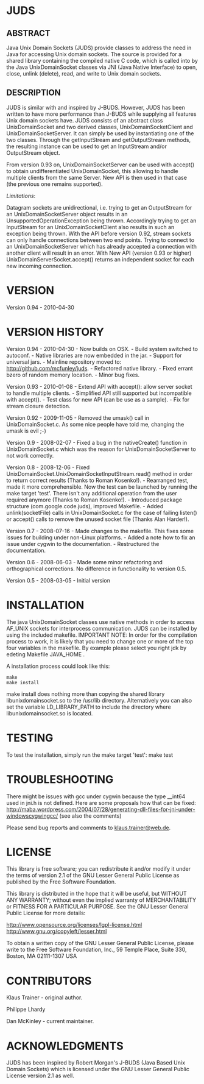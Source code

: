 JUDS
====


ABSTRACT
--------

Java Unix Domain Sockets (JUDS) provide classes to address the need in Java
for accessing Unix domain sockets. The source is provided for a shared library
containing the compiled native C code, which is called into by the Java
UnixDomainSocket classes via JNI (Java Native Interface) to open, close, unlink
(delete), read, and write to Unix domain sockets.


DESCRIPTION
-----------

JUDS is similar with and inspired by J-BUDS. However, JUDS has been written to
have more performance than J-BUDS while supplying all features Unix domain
sockets have.
JUDS consists of an abstract class UnixDomainSocket and two derived classes,
UnixDomainSocketClient and UnixDomainSocketServer. It can simply be used by
instantiating one of the two classes. Through the getInputStream and
getOutputStream methods, the resulting instance can be used to get an
InputStream and/or OutputStream object.

From version 0.93 on, UnixDomainSocketServer can be used with accept() to
obtain undifferentiated UnixDomainSocket, this allowing to handle multiple
clients from the same Server. New API is then used in that case (the previous
one remains supported).

*Limitations*:

Datagram sockets are unidirectional, i.e. trying to get an OutputStream for an
UnixDomainSocketServer object results in an UnsupportedOperationException being
thrown. Accordingly trying to get an InputStream for an UnixDomainSocketClient
also results in such an exception being thrown.
With the API before version 0.92, stream sockets can only handle connections
between two end points. Trying to connect to an UnixDomainSocketServer which
has already accepted a connection with another client will result in an error.
With New API (version 0.93 or higher) UnixDomainServerSocket.accept() returns
an independent socket for each new incoming connection.

VERSION
=======

Version 0.94 - 2010-04-30


VERSION HISTORY
===============

Version 0.94 - 2010-04-30
    - Now builds on OSX.
    - Build system switched to autoconf.
    - Native libraries are now embedded in the jar. 
    - Support for universal jars.
    - Mainline repository moved to: http://github.com/mcfunley/juds.
    - Refactored native library.
    - Fixed errant bzero of random memory location.
    - Minor bug fixes.

Version 0.93 - 2010-01-08
    - Extend API with accept(): allow server socket to handle multiple clients.
    - Simplified API still supported but incompatible with accept().
    - Test class for new API (can be use as a sample).
    - Fix for stream closure detection.

Version 0.92 - 2009-11-05
    - Removed the umask() call in UnixDomainSocket.c. As some nice people have
      told me, changing the umask is evil ;-)

Version 0.9 - 2008-02-07
    - Fixed a bug in the nativeCreate() function in UnixDomainSocket.c which
      was the reason for UnixDomainSocketServer to not work correctly.

Version 0.8 - 2008-12-06
    - Fixed UnixDomainSocket.UnixDomainSocketInputStream.read() method in order
      to return correct results (Thanks to Roman Kosenko!).
    - Rearranged test, made it more comprehensible. Now the test can be
      launched by running the make target 'test'. There isn't any additional
      operation from the user required anymore (Thanks to Roman Kosenko!).
    - Introduced package structure (com.google.code.juds), improved Makefile.
    - Added unlink(socketFile) calls in UnixDomainSocket.c for the case of
      failing listen() or accept() calls to remove the unused socket file
      (Thanks Alan Harder!).

Version 0.7 - 2008-07-16
    - Made changes to the makefile. This fixes some issues for building under
      non-Linux platforms.
    - Added a note how to fix an issue under cygwin to the documentation.
    - Restructured the documentation.

Version 0.6 - 2008-06-03
    - Made some minor refactoring and orthographical corrections.
      No difference in functionality to version 0.5.

Version 0.5 - 2008-03-05
    - Initial version


INSTALLATION
============

The java UnixDomainSocket classes use native methods in order to access AF_UNIX
sockets for interprocess communication. JUDS can be installed by using the
included makefile.
IMPORTANT NOTE:  In order for the compilation process to work, it is likely
that you need to change one or more of the top four variables in the makefile.
By example please select you right jdk by edeting Makefile JAVA_HOME .

A installation process could look like this:

	make
	make install

make install does nothing more than copying the shared library
libunixdomainsocket.so to the /usr/lib directory. Alternatively you can also
set the variable LD_LIBRARY_PATH to include the directory where
libunixdomainsocket.so is located.


TESTING
=======

To test the installation, simply run the make target 'test':
	make test


TROUBLESHOOTING
===============

There might be issues with gcc under cygwin because the type __int64 used in
jni.h is not defined. Here are some proposals how that can be fixed:
http://maba.wordpress.com/2004/07/28/generating-dll-files-for-jni-under-windowscygwingcc/
(see also the comments)

Please send bug reports and comments to klaus.trainer@web.de.


LICENSE
=======

This library is free software; you can redistribute it and/or modify it under
the terms of version 2.1 of the GNU Lesser General Public License as published
by the Free Software Foundation.

This library is distributed in the hope that it will be useful,
but WITHOUT ANY WARRANTY; without even the implied warranty of
MERCHANTABILITY or FITNESS FOR A PARTICULAR PURPOSE.
See the GNU Lesser General Public License for more details:

http://www.opensource.org/licenses/lgpl-license.html
http://www.gnu.org/copyleft/lesser.html

To obtain a written copy of the GNU Lesser General Public License,
please write to the Free Software Foundation, Inc., 59 Temple Place, 
Suite 330, Boston, MA  02111-1307 USA


CONTRIBUTORS
============
Klaus Trainer - original author.

Philippe Lhardy

Dan McKinley - current maintainer. 


ACKNOWLEDGMENTS
===============

JUDS has been inspired by Robert Morgan's J-BUDS (Java Based Unix Domain
Sockets) which is licensed under the GNU Lesser General Public License
version 2.1 as well.
